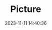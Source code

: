 ---
weight: 1
images:
- /images/edited/188.jpeg
title: Picture
date: 2023-11-11 14:40:36
tags: [luminarneo,work,ILCE7M3,25.1,person,diningtable,cake]
---